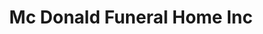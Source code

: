 ---
title: "Mc Donald Funeral Home Inc"
url: /wabash/mc-donald-funeral-home-inc/
shop: Bestattungen
---